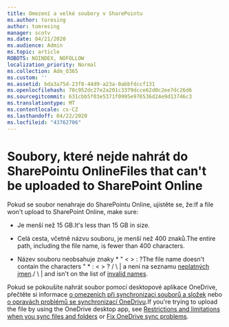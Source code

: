 ```yaml
---
title: Omezení a velké soubory v SharePointu
ms.author: toresing
author: tomresing
manager: scotv
ms.date: 04/21/2020
ms.audience: Admin
ms.topic: article
ROBOTS: NOINDEX, NOFOLLOW
localization_priority: Normal
ms.collection: Adm_O365
ms.custom: ''
ms.assetid: bda3a75d-23f8-44d9-a23a-0abbfdccf131
ms.openlocfilehash: 78c952dc27e2a201c3379dcce62d0c2ee7dc26d6
ms.sourcegitcommit: 631cbb5f03e5371f0995e976536d24e9d13746c3
ms.translationtype: MT
ms.contentlocale: cs-CZ
ms.lasthandoff: 04/22/2020
ms.locfileid: "43762706"
---
```

# <a name="files-that-cant-be-uploaded-to-sharepoint-online"></a><span data-ttu-id="10ca2-102">Soubory, které nejde nahrát do SharePointu Online</span><span class="sxs-lookup"><span data-stu-id="10ca2-102">Files that can't be uploaded to SharePoint Online</span></span>

<span data-ttu-id="10ca2-103">Pokud se soubor nenahraje do SharePointu Online, ujistěte se, že:</span><span class="sxs-lookup"><span data-stu-id="10ca2-103">If a file won't upload to SharePoint Online, make sure:</span></span>
  
- <span data-ttu-id="10ca2-104">Je menší než 15 GB.</span><span class="sxs-lookup"><span data-stu-id="10ca2-104">It's less than 15 GB in size.</span></span>
    
- <span data-ttu-id="10ca2-105">Celá cesta, včetně názvu souboru, je menší než 400 znaků.</span><span class="sxs-lookup"><span data-stu-id="10ca2-105">The entire path, including the file name, is fewer than 400 characters.</span></span>
    
- <span data-ttu-id="10ca2-106">Název souboru neobsahuje znaky \* " \< \> : ?</span><span class="sxs-lookup"><span data-stu-id="10ca2-106">The file name doesn't contain the characters " \* : \< \> ?</span></span> <span data-ttu-id="10ca2-107">/ \ | a není na seznamu [neplatných jmen](https://go.microsoft.com/fwlink/?linkid=866430).</span><span class="sxs-lookup"><span data-stu-id="10ca2-107">/ \ | and isn't on the list of [invalid names](https://go.microsoft.com/fwlink/?linkid=866430).</span></span>
    
<span data-ttu-id="10ca2-108">Pokud se pokoušíte nahrát soubor pomocí desktopové aplikace OneDrive, přečtěte si informace [o omezeních při synchronizaci souborů a složek](httpsbv://go.microsoft.com/fwlink/p/?LinkID=717734) nebo [o opravách problémů se synchronizací OneDrivu](https://go.microsoft.com/fwlink/?linkid=866431).</span><span class="sxs-lookup"><span data-stu-id="10ca2-108">If you're trying to upload the file by using the OneDrive desktop app, see [Restrictions and limitations when you sync files and folders](httpsbv://go.microsoft.com/fwlink/p/?LinkID=717734) or [Fix OneDrive sync problems](https://go.microsoft.com/fwlink/?linkid=866431).</span></span>
  

